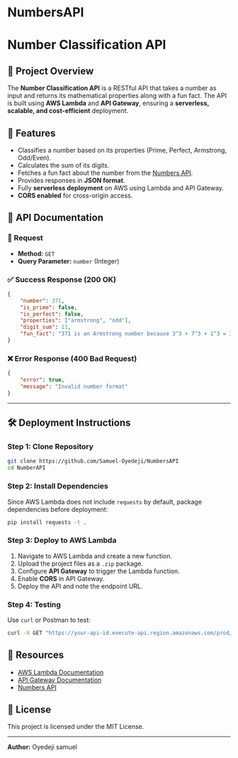# NumbersAPI

# Number Classification API

## 📌 Project Overview
The **Number Classification API** is a RESTful API that takes a number as input and returns its mathematical properties along with a fun fact. The API is built using **AWS Lambda** and **API Gateway**, ensuring a **serverless, scalable, and cost-efficient** deployment.

## 🚀 Features
- Classifies a number based on its properties (Prime, Perfect, Armstrong, Odd/Even).
- Calculates the sum of its digits.
- Fetches a fun fact about the number from the [Numbers API](http://numbersapi.com/).
- Provides responses in **JSON format**.
- Fully **serverless deployment** on AWS using Lambda and API Gateway.
- **CORS enabled** for cross-origin access.


## 📖 API Documentation
### **🔹 Request**
- **Method:** `GET`
- **Query Parameter:** `number` (Integer)

### **✅ Success Response (200 OK)**
```json
{
    "number": 371,
    "is_prime": false,
    "is_perfect": false,
    "properties": ["armstrong", "odd"],
    "digit_sum": 11,
    "fun_fact": "371 is an Armstrong number because 3^3 + 7^3 + 1^3 = 371"
}
```

### **❌ Error Response (400 Bad Request)**
```json
{
    "error": true,
    "message": "Invalid number format"
}
```

---

## 🛠️ Deployment Instructions
### **Step 1: Clone Repository**
```bash
git clone https://github.com/Samuel-Oyedeji/NumbersAPI
cd NumberAPI
```

### **Step 2: Install Dependencies**
Since AWS Lambda does not include `requests` by default, package dependencies before deployment:
```bash
pip install requests -t .
```

### **Step 3: Deploy to AWS Lambda**
1. Navigate to AWS Lambda and create a new function.
2. Upload the project files as a `.zip` package.
3. Configure **API Gateway** to trigger the Lambda function.
4. Enable **CORS** in API Gateway.
5. Deploy the API and note the endpoint URL.

### **Step 4: Testing**
Use `curl` or Postman to test:
```bash
curl -X GET "https://your-api-id.execute-api.region.amazonaws.com/prod/api/classify-number?number=371"
```

## 🔗 Resources
- [AWS Lambda Documentation](https://docs.aws.amazon.com/lambda/latest/dg/welcome.html)
- [API Gateway Documentation](https://docs.aws.amazon.com/apigateway/latest/developerguide/welcome.html)
- [Numbers API](http://numbersapi.com/)

## 📝 License
This project is licensed under the MIT License.

---
**Author:** Oyedeji samuel

